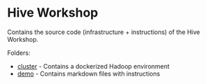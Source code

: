 # Hive Workshop

Contains the source code (infrastructure + instructions) of the Hive Workshop.

Folders:
* [cluster](cluster) - Contains a dockerized Hadoop environment
* [demo](demo) - Contains markdown files with instructions 
